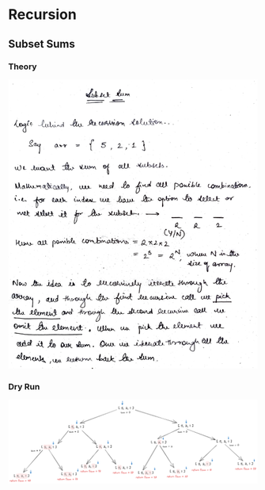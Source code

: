 # Recursion

## Subset Sums

### Theory

![Alt text](subset_sums_theory.jpg)

### Dry Run

![Alt text](subset_sums_dry_run.png)
